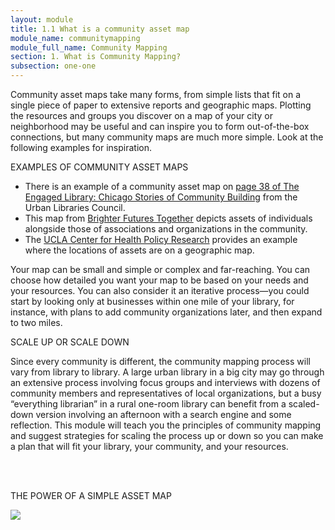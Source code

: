 ```yaml
---
layout: module
title: 1.1 What is a community asset map
module_name: communitymapping
module_full_name: Community Mapping
section: 1. What is Community Mapping?
subsection: one-one
---
```


Community asset maps take many forms, from simple lists that fit on a single piece of paper to extensive reports and geographic maps. Plotting the resources and groups you discover on a map of your city or neighborhood may be useful and can inspire you to form out-of-the-box connections, but many community maps are much more simple. Look at the following examples for inspiration.

<div class="case_study_box">
  <p class="box-title">EXAMPLES OF COMMUNITY ASSET MAPS</p>
  <ul>
  <li>There is an example of a community asset map on <a href="https://resources.depaul.edu/abcd-institute/publications/publications-by-topic/Documents/ULCReport.pdf#page=40">page 38 of The Engaged Library: Chicago Stories of Community Building</a> from the Urban Libraries Council.</li>
  <li>This map from <a href="http://www.brighterfuturestogether.co.uk/wp-content/uploads/2012/02/assets-diagram-2-large.jpg">Brighter Futures Together</a> depicts assets of individuals alongside those of associations and organizations in the community.</li>
  <li>The <a href="http://healthpolicy.ucla.edu/programs/health-data/trainings/Documents/tw_cba20.pdf#page=8">UCLA Center for Health Policy Research</a> provides an example where the locations of assets are on a geographic map.</li>
  </div>

Your map can be small and simple or complex and far-reaching. You can choose how detailed you want your map to be based on your needs and your resources. You can also consider it an iterative process—you could start by looking only at businesses within one mile of your library, for instance, with plans to add community organizations later, and then expand to two miles.

<div class="extra">
<p class="box-title">SCALE UP OR SCALE DOWN</p>
<p>Since every community is different, the community mapping process will vary from library to library. A large urban library in a big city may go through an extensive process involving focus groups and interviews with dozens of community members and representatives of local organizations, but a busy “everything librarian” in a rural one-room library can benefit from a scaled-down version involving an afternoon with a search engine and some reflection. This module will teach you the principles of community mapping and suggest strategies for scaling the process up or down so you can make a plan that will fit your library, your community, and your resources.</p>
</div><br><br>

<div class="explanatory">
  <p><span class="box-title">THE POWER OF A SIMPLE ASSET MAP</span></p>
<span><a href="https://youtu.be/hX4pNY1S338" target="_blank"><img src="https://img.youtube.com/vi/hX4pNY1S338/0.jpg"/></a> </span>
</div>
